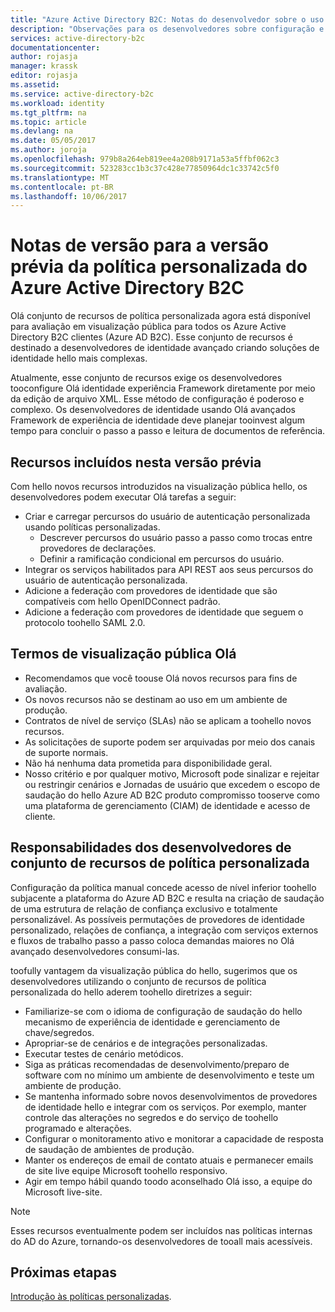 ```yaml
---
title: "Azure Active Directory B2C: Notas do desenvolvedor sobre o uso de políticas personalizadas | Microsoft Docs"
description: "Observações para os desenvolvedores sobre configuração e manutenção do B2C do Azure AD com políticas personalizadas"
services: active-directory-b2c
documentationcenter: 
author: rojasja
manager: krassk
editor: rojasja
ms.assetid: 
ms.service: active-directory-b2c
ms.workload: identity
ms.tgt_pltfrm: na
ms.topic: article
ms.devlang: na
ms.date: 05/05/2017
ms.author: joroja
ms.openlocfilehash: 979b8a264eb819ee4a208b9171a53a5ffbf062c3
ms.sourcegitcommit: 523283cc1b3c37c428e77850964dc1c33742c5f0
ms.translationtype: MT
ms.contentlocale: pt-BR
ms.lasthandoff: 10/06/2017
---
```

# <a name="release-notes-for-azure-active-directory-b2c-custom-policy-public-preview"></a>Notas de versão para a versão prévia da política personalizada do Azure Active Directory B2C
Olá conjunto de recursos de política personalizada agora está disponível para avaliação em visualização pública para todos os Azure Active Directory B2C clientes (Azure AD B2C). Esse conjunto de recursos é destinado a desenvolvedores de identidade avançado criando soluções de identidade hello mais complexas.  

Atualmente, esse conjunto de recursos exige os desenvolvedores tooconfigure Olá identidade experiência Framework diretamente por meio da edição de arquivo XML. Esse método de configuração é poderoso e complexo. Os desenvolvedores de identidade usando Olá avançados Framework de experiência de identidade deve planejar tooinvest algum tempo para concluir o passo a passo e leitura de documentos de referência. 

## <a name="features-included-in-this-public-preview"></a>Recursos incluídos nesta versão prévia
Com hello novos recursos introduzidos na visualização pública hello, os desenvolvedores podem executar Olá tarefas a seguir:<br>

* Criar e carregar percursos do usuário de autenticação personalizada usando políticas personalizadas. 
   * Descrever percursos do usuário passo a passo como trocas entre provedores de declarações. 
   * Definir a ramificação condicional em percursos do usuário. 
* Integrar os serviços habilitados para API REST aos seus percursos do usuário de autenticação personalizada.  
* Adicione a federação com provedores de identidade que são compatíveis com hello OpenIDConnect padrão. <br>
* Adicione a federação com provedores de identidade que seguem o protocolo toohello SAML 2.0. 

## <a name="terms-of-hello-public-preview"></a>Termos de visualização pública Olá

* Recomendamos que você toouse Olá novos recursos para fins de avaliação.<br>
* Os novos recursos não se destinam ao uso em um ambiente de produção.<br>
* Contratos de nível de serviço (SLAs) não se aplicam a toohello novos recursos. <br>
* As solicitações de suporte podem ser arquivadas por meio dos canais de suporte normais. <br>
* Não há nenhuma data prometida para disponibilidade geral.<br>
* Nosso critério e por qualquer motivo, Microsoft pode sinalizar e rejeitar ou restringir cenários e Jornadas de usuário que excedem o escopo de saudação do hello Azure AD B2C produto compromisso tooserve como uma plataforma de gerenciamento (CIAM) de identidade e acesso de cliente.

## <a name="responsibilities-of-custom-policy-feature-set-developers"></a>Responsabilidades dos desenvolvedores de conjunto de recursos de política personalizada
Configuração da política manual concede acesso de nível inferior toohello subjacente a plataforma do Azure AD B2C e resulta na criação de saudação de uma estrutura de relação de confiança exclusivo e totalmente personalizável. As possíveis permutações de provedores de identidade personalizado, relações de confiança, a integração com serviços externos e fluxos de trabalho passo a passo coloca demandas maiores no Olá avançado desenvolvedores consumi-las.

toofully vantagem da visualização pública do hello, sugerimos que os desenvolvedores utilizando o conjunto de recursos de política personalizada do hello aderem toohello diretrizes a seguir:
* Familiarize-se com o idioma de configuração de saudação do hello mecanismo de experiência de identidade e gerenciamento de chave/segredos.
* Apropriar-se de cenários e de integrações personalizadas.
* Executar testes de cenário metódicos.
* Siga as práticas recomendadas de desenvolvimento/preparo de software com no mínimo um ambiente de desenvolvimento e teste um ambiente de produção.
* Se mantenha informado sobre novos desenvolvimentos de provedores de identidade hello e integrar com os serviços. Por exemplo, manter controle das alterações no segredos e do serviço de toohello programado e alterações.
* Configurar o monitoramento ativo e monitorar a capacidade de resposta de saudação de ambientes de produção.
* Manter os endereços de email de contato atuais e permanecer emails de site live equipe Microsoft toohello responsivo.
* Agir em tempo hábil quando toodo aconselhado Olá isso, a equipe do Microsoft live-site. 


>[!NOTE]
>Esses recursos eventualmente podem ser incluídos nas políticas internas do AD do Azure, tornando-os desenvolvedores de tooall mais acessíveis.

## <a name="next-steps"></a>Próximas etapas
[Introdução às políticas personalizadas](active-directory-b2c-get-started-custom.md).
